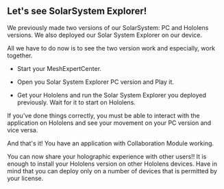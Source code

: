 ## Let's see SolarSystem Explorer!

We previously made two versions of our SolarSystem: 
PC and Hololens versions. We also deployed our Solar
System Explorer on our device. 

All we have to do now is to see the two version work 
and especially, work together. 

- Start your MeshExpertCenter. 

- Open you Solar System Explorer PC version and Play it. 

- Get your Hololens and run the Solar System Explorer
you deployed previously. 
Wait for it to start on Hololens. 

If you've done things correctly, you must be able to 
interact with the application on Hololens and see your
movement on your PC version and vice versa. 

And that's it! You have an application with Collaboration
Module working. 

You can now share your holographic experience with other
users!! It is enough to install your Hololens version on 
other Hololens devices. 
Have in mind that you can deploy only on a number of devices
that is permitted by your license.
